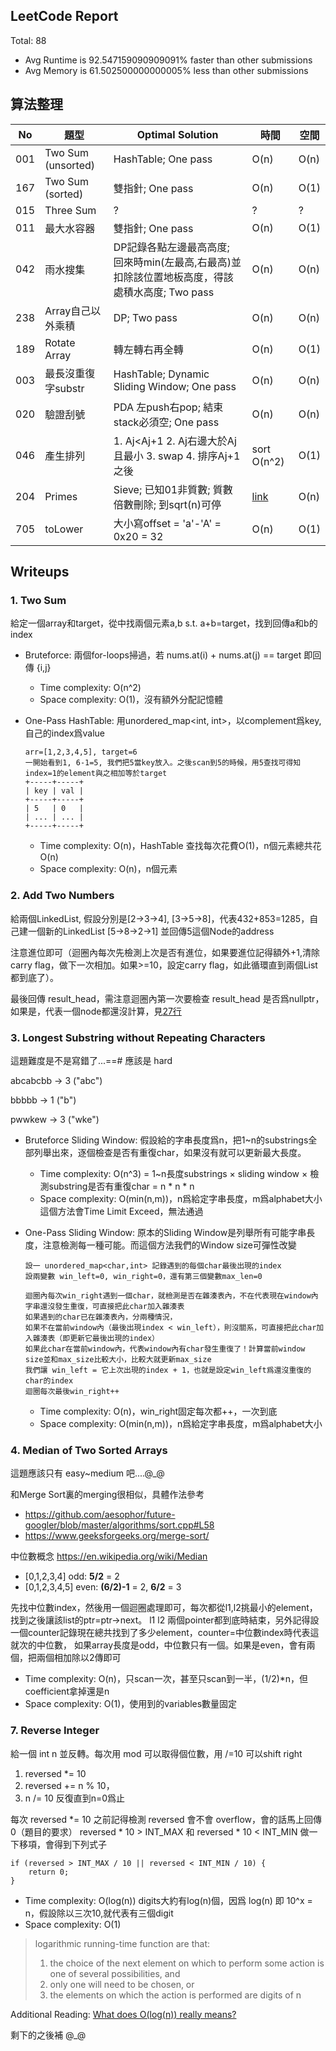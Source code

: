 ## LeetCode Report
Total:  88
* Avg Runtime is 92.547159090909091% faster than other submissions
* Avg Memory is 61.502500000000005% less than other submissions



## 算法整理

| No | 題型 | Optimal Solution | 時間 | 空間 |
| -- | --- | --- | --- | --- |
| 001 | Two Sum (unsorted) | HashTable; One pass | O(n) | O(n) |
| 167 | Two Sum (sorted) | 雙指針; One pass | O(n) | O(1) |
| 015 | Three Sum | ? | ? | ? |
| 011 | 最大水容器 | 雙指針; One pass | O(n) | O(1) |
| 042 | 雨水搜集 | DP記錄各點左邊最高高度; 回來時min(左最高,右最高)並扣除該位置地板高度，得該處積水高度; Two pass | O(n) | O(n) |
| 238 | Array自己以外乘積 | DP; Two pass | O(n) | O(n) |
| 189 | Rotate Array | 轉左轉右再全轉 | O(n) | O(1) |
| 003 | 最長沒重復字substr | HashTable; Dynamic Sliding Window; One pass | O(n) | O(n) |
| 020 | 驗證刮號 | PDA 左push右pop; 結束stack必須空; One pass | O(n) | O(n) |
| 046 | 產生排列 | 1. Aj<Aj+1 2. Aj右邊大於Aj且最小 3. swap 4. 排序Aj+1之後  | sort O(n^2) | O(1) |
| 204 | Primes | Sieve; 已知01非質數; 質數倍數刪除; 到sqrt(n)可停 | [link](https://stackoverflow.com/questions/48428006/efficiency-of-sieve-of-eratosthenes-algorithm) | O(n) |
| 705 | toLower | 大小寫offset = 'a'-'A' = 0x20 = 32 | O(n) | O(1) |


## Writeups
### 1. Two Sum
給定一個array和target，從中找兩個元素a,b s.t. a+b=target，找到回傳a和b的index
* Bruteforce: 兩個for-loops掃過，若 nums.at(i) + nums.at(j) == target 即回傳 {i,j}
    * Time complexity: O(n^2)
    * Space complexity: O(1)，沒有額外分配記憶體
    
* One-Pass HashTable: 用unordered_map<int, int>，以complement爲key, 自己的index爲value
    ```
    arr=[1,2,3,4,5], target=6
    一開始看到1, 6-1=5, 我們把5當key放入。之後scan到5的時候，用5查找可得知index=1的element與之相加等於target
    +-----+-----+
    | key | val |
    +-----+-----+
    | 5   | 0   |
    | ... | ... |
    +-----+-----+
    ```
    * Time complexity: O(n)，HashTable 查找每次花費O(1)，n個元素總共花O(n)
    * Space complexity: O(n)，n個元素


### 2. Add Two Numbers
給兩個LinkedList, 假設分別是\[2->3->4\], \[3->5->8\]，代表432+853=1285，自己建一個新的LinkedList [5->8->2->1] 並回傳5這個Node的address

注意進位即可（迴圈內每次先檢測上次是否有進位，如果要進位記得額外+1,清除carry flag，做下一次相加。如果>=10，設定carry flag，如此循環直到兩個List都到底了）。

最後回傳 result_head，需注意迴圈內第一次要檢查 result_head 是否爲nullptr，如果是，代表一個node都還沒計算，見[27行](https://github.com/aesophor/future-googler/blob/master/leetcode/002_add_two_numbers.cc#L27)


### 3. Longest Substring without Repeating Characters
這題難度是不是寫錯了...==# 應該是 hard

abcabcbb -> 3 ("abc")

bbbbb -> 1 ("b")

pwwkew -> 3 ("wke")

* Bruteforce Sliding Window: 假設給的字串長度爲n，把1~n的substrings全部列舉出來，逐個檢查是否有重復char，如果沒有就可以更新最大長度。
    * Time complexity: O(n^3) = 1~n長度substrings × sliding window × 檢測substring是否有重復char = n * n * n
    * Space complexity: O(min(n,m))，n爲給定字串長度，m爲alphabet大小
    這個方法會Time Limit Exceed，無法通過
    
* One-Pass Sliding Window: 原本的Sliding Window是列舉所有可能字串長度，注意檢測每一種可能。而這個方法我們的Window size可彈性改變
    ```
    設一 unordered_map<char,int> 記錄遇到的每個char最後出現的index
    設兩變數 win_left=0, win_right=0，還有第三個變數max_len=0
    
    迴圈內每次win_right遇到一個char，就檢測是否在雜湊表內，不在代表現在window內字串還沒發生重復，可直接把此char加入雜湊表
    如果遇到的char已在雜湊表內，分兩種情況，
    如果不在當前window內（最後出現index < win_left），則沒關系，可直接把此char加入雜湊表（即更新它最後出現的index）
    如果此char在當前window內，代表window內有char發生重復了！計算當前window size並和max_size比較大小，比較大就更新max_size
    我們讓 win_left = 它上次出現的index + 1，也就是設定win_left爲還沒重復的char的index
    迴圈每次最後win_right++
    ```
    * Time complexity: O(n)，win_right固定每次都++，一次到底
    * Space complexity: O(min(n,m))，n爲給定字串長度，m爲alphabet大小
    
    
### 4. Median of Two Sorted Arrays
這題應該只有 easy~medium 吧....@_@

和Merge Sort裏的merging很相似，具體作法參考
* https://github.com/aesophor/future-googler/blob/master/algorithms/sort.cpp#L58
* https://www.geeksforgeeks.org/merge-sort/

中位數概念 https://en.wikipedia.org/wiki/Median
* \[0,1,2,3,4\] odd: **5/2** = 2
* \[0,1,2,3,4,5\] even: **(6/2)-1** = 2, **6/2** = 3 

先找中位數index，然後用一個迴圈處理即可，每次都從l1,l2挑最小的element，找到之後讓該list的ptr=ptr->next。
l1 l2 兩個pointer都到底時結束，另外記得設一個counter記錄現在總共找到了多少element，counter=中位數index時代表這就次的中位數，
如果array長度是odd，中位數只有一個。如果是even，會有兩個，把兩個相加除以2傳即可

* Time complexity: O(n)，只scan一次，甚至只scan到一半，(1/2)\*n，但coefficient拿掉還是n 
* Space complexity: O(1)，使用到的variables數量固定


### 7. Reverse Integer
給一個 int n 並反轉。每次用 mod 可以取得個位數，用 /=10 可以shift right
1. reversed \*= 10
2. reversed += n % 10，
3. n /= 10
反復直到n=0爲止

每次 reversed \*= 10 之前記得檢測 reversed 會不會 overflow，會的話馬上回傳0（題目的要求）
reversed * 10 > INT_MAX 和 reversed * 10 < INT_MIN 做一下移項，會得到下列式子
```
if (reversed > INT_MAX / 10 || reversed < INT_MIN / 10) {
    return 0;
}
```
* Time complexity: O(log(n)) digits大約有log(n)個，因爲 log(n) 即 10^x = n，假設除以三次10,就代表有三個digit
* Space complexity: O(1)

> logarithmic running-time function are that:
> 1. the choice of the next element on which to perform some action is one of several possibilities, and
> 2. only one will need to be chosen, or
> 3. the elements on which the action is performed are digits of n

Additional Reading: [What does O(log(n)) really means?](https://stackoverflow.com/questions/2307283/what-does-olog-n-mean-exactly)


剩下的之後補 @_@
